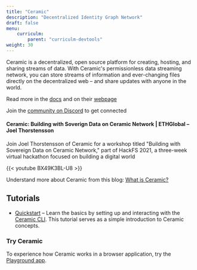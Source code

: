 ```yaml
---
title: "Ceramic"
description: "Decentralized Identity Graph Network"
draft: false
menu:
    curriculm:
        parent: "curriculm-devtools"
weight: 30
---
```


Ceramic is a decentralized, open source platform for creating, hosting, and sharing streams of data. With Ceramic's permissionless data streaming network, you can store streams of information and ever-changing files directly on the decentralized web – and share updates with anyone in the world.

Read more in the [docs](https://developers.ceramic.network/learn/welcome/) and on their [webpage](https://ceramic.network/)

Join the [community on Discord](https://discord.com/invite/6VRZpGP) to get connected

#### Ceramic: Building with Soverign Data on Ceramic Network | ETHGlobal – Joel Thorstensson
Join Joel Thorstensson of Ceramic for a workshop titled "Building with Sovereign Data on Ceramic Network," part of HackFS 2021, a three-week virtual hackathon focused on building a digital world

{{< youtube BX49K3BL-U8 >}}

Understand more about Ceramic from this blog: [What is Ceramic?](https://blog.ceramic.network/what-is-ceramic/)

## Tutorials
* [Quickstart](https://developers.ceramic.network/build/cli/quick-start/) – Learn the basics by setting up and interacting with the [Ceramic CLI](https://developers.ceramic.network/build/cli/installation/). This tutorial serves as a simple introduction to Ceramic concepts.

### Try Ceramic
To experience how Ceramic works in a browser application, try the [Playground app](https://ceramicstudio.github.io/web-playground/).
